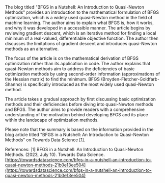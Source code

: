 
The blog titled "BFGS in a Nutshell: An Introduction to Quasi-Newton Methods" provides an introduction to the mathematical formulation of BFGS optimization, which is a widely used quasi-Newton method in the field of machine learning. The author aims to explain what BFGS is, how it works, and why it was developed in a accessible manner. The article begins by reviewing gradient descent, which is an iterative method for finding a local minimum of a real-valued, differentiable objective function. The author then discusses the limitations of gradient descent and introduces quasi-Newton methods as an alternative.

The focus of the article is on the mathematical derivation of BFGS optimization rather than its application in code. The author explains that quasi-Newton methods aim to address the deficiencies of basic optimization methods by using second-order information (approximations of the Hessian matrix) to find the minimum. BFGS (Broyden-Fletcher-Goldfarb-Shanno) is specifically introduced as the most widely used quasi-Newton method.

The article takes a gradual approach by first discussing basic optimization methods and their deficiencies before diving into quasi-Newton methods and BFGS. The author aims to provide readers with a comprehensive understanding of the motivation behind developing BFGS and its place within the landscape of optimization methods.

Please note that the summary is based on the information provided in the blog article titled "BFGS in a Nutshell: An Introduction to Quasi-Newton Methods" on Towards Data Science [1].

References: [1] BFGS in a Nutshell: An Introduction to Quasi-Newton Methods. (2023, July 10). Towards Data Science. [https://towardsdatascience.com/bfgs-in-a-nutshell-an-introduction-to-quasi-newton-methods-21b0e13ee504](https://towardsdatascience.com/bfgs-in-a-nutshell-an-introduction-to-quasi-newton-methods-21b0e13ee504)



